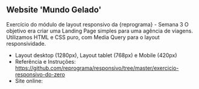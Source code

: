 ## Website 'Mundo Gelado'
Exercício do módulo de layout responsivo da {reprograma} - Semana 3 
O objetivo era criar uma Landing Page simples para uma agência de viagens. Utilizamos HTML e CSS puro, com Media Query para o layout responsividade.


* Layout desktop (1280px), Layout tablet (768px) e Mobile (420px)
* Referência e Instruções: https://github.com/reprograma/responsivo/tree/master/exercicio-responsivo-do-zero 
* Site online:  

